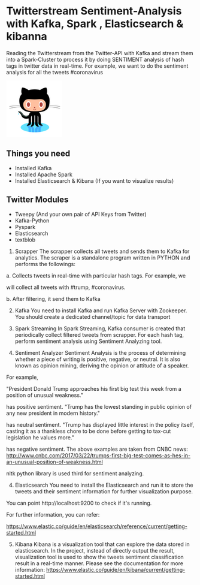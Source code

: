 # Twitterstream Sentiment-Analysis with Kafka, Spark , Elasticsearch & kibanna
Reading the Twitterstream from the Twitter-API with Kafka and stream them into a Spark-Cluster to process it by doing SENTIMENT analysis of hash tags in twitter data in real-time. 
For example, we want to do the sentiment analysis for all the tweets  #coronavirus

![github-logo](https://github.com/alandtsang/README/blob/master/images/github-logo.png "Optional title")
## Things you need
- Installed  Kafka
- Installed Apache Spark
- Installed Elasticsearch & Kibana (If you want to visualize results)

## Twitter Modules

- Tweepy (And your own pair of API Keys from Twitter)
- Kafka-Python
- Pyspark
- Elasticsearch
- textblob


1. Scrapper
The scrapper collects all tweets and sends them to Kafka for analytics. The scraper is a standalone program written in PYTHON and performs the followings:

a. Collects tweets in real-time with particular hash tags. For example, we

will collect all tweets with #trump, #coronavirus.

b. After filtering, it send them to Kafka 


2. Kafka
You need to install Kafka and run Kafka Server with Zookeeper. You should create a dedicated channel/topic for data transport

3. Spark Streaming
In Spark Streaming, Kafka consumer is created that periodically collect filtered tweets from scrapper. For each hash tag, perform sentiment analysis using Sentiment Analyzing tool.

4. Sentiment Analyzer
Sentiment Analysis is the process of determining whether a piece of writing is positive, negative, or neutral. It is also known as opinion mining, deriving the opinion or attitude of a speaker.

For example,

"President Donald Trump approaches his first big test this week from a position of unusual weakness."

has positive sentiment.
"Trump has the lowest standing in public opinion of any new president in modern history."

has neutral sentiment.
"Trump has displayed little interest in the policy itself, casting it as a thankless chore to be done before getting to tax-cut legislation he values more."

has negative sentiment.
The above examples are taken from CNBC news: http://www.cnbc.com/2017/03/22/trumps-first-big-test-comes-as-hes-in-an-unusual-position-of-weakness.html

nltk python library is used third for sentiment analyzing.

4. Elasticsearch
You need to install the Elasticsearch and run it to store the tweets and their sentiment information for further visualization purpose.

You can point http://localhost:9200 to check if it's running.

For further information, you can refer:

https://www.elastic.co/guide/en/elasticsearch/reference/current/getting-started.html

5. Kibana
Kibana is a visualization tool that can explore the data stored in elasticsearch. In the project, instead of directly output the result, visualization tool is used to show the tweets sentiment classification result in a real-time manner. Please see the documentation for more information: https://www.elastic.co/guide/en/kibana/current/getting-started.html


